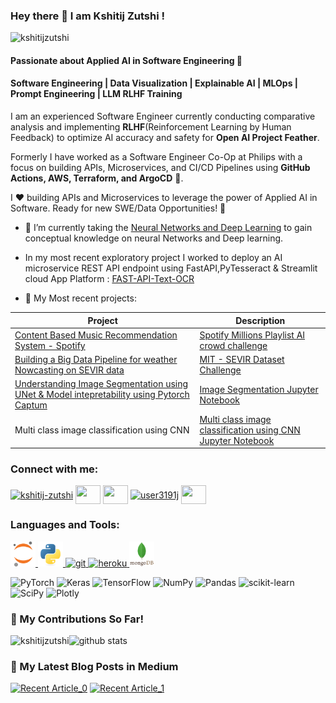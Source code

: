 ### Hey there 👋 I am Kshitij Zutshi ! 

<p align="left"> <img src="https://komarev.com/ghpvc/?username=kshitijzutshi&label=Profile%20views&color=0e75b6&style=flat" alt="kshitijzutshi" /> </p>

#### Passionate about Applied AI in Software Engineering 🚀

#### Software Engineering | Data Visualization | Explainable AI | MLOps | Prompt Engineering | LLM RLHF Training

I am an experienced Software Engineer currently conducting comparative analysis and implementing **RLHF**(Reinforcement Learning by Human Feedback) to optimize AI accuracy and safety for **Open AI Project Feather**. 

Formerly I have worked as a Software Engineer Co-Op at Philips with a focus on building APIs, Microservices, and CI/CD Pipelines using **GitHub Actions, AWS, Terraform, and ArgoCD** 🧠. 

I ❤️ building APIs and Microservices to leverage the power of Applied AI in Software. Ready for new SWE/Data Opportunities! 🚀

- 🔭 I’m currently taking the [Neural Networks and Deep Learning](https://www.coursera.org/learn/neural-networks-deep-learning?specialization=deep-learning) to gain conceptual knowledge on neural Networks and Deep learning.
- In my most recent exploratory project I worked to deploy an AI microservice REST API endpoint using FastAPI,PyTesseract & Streamlit cloud App Platform : [FAST-API-Text-OCR](https://github.com/kshitijzutshi/FAST-API-Text-OCR)

- 🌱 My Most recent projects:

| Project                                                                                  | Description                                                                                                                                                    |
|------------------------------------------------------------------------------------------|----------------------------------------------------------------------------------------------------------------------------------------------------------------|
| [Content Based Music Recommendation System - Spotify](https://github.com/kshitijzutshi/DAMG7245-Final-Project)                                      | [Spotify Millions Playlist AI crowd challenge](https://www.aicrowd.com/challenges/spotify-million-playlist-dataset-challenge)                              |
| [Building a Big Data Pipeline for weather Nowcasting on SEVIR data](https://github.com/kshitijzutshi/Big-Data-Pipeline-Weather-Nowcasting-SEVIR-Data)                        | [MIT - SEVIR Dataset Challenge](https://sevir.mit.edu/)                                                                                                       |
| [Understanding Image Segmentation using UNet & Model intepretability using Pytorch Captum](https://github.com/kshitijzutshi/INFO6105-Final-Portfolio-Project) | [Image Segmentation Jupyter Notebook](https://github.com/kshitijzutshi/INFO6105-Final-Portfolio-Project/blob/main/image-segmentation-with-unet-pytorch.ipynb) |
| Multi class image classification using CNN                                               | [Multi class image classification using CNN Jupyter Notebook](https://github.com/kshitijzutshi/INFO6105-CNN-Assignment)                                       |


<h3 align="left">Connect with me:</h3>
<p align="left">

<a href="https://linkedin.com/in/kshitij-zutshi" target="blank"><img align="center" src="https://cdn.jsdelivr.net/npm/simple-icons@3.0.1/icons/linkedin.svg" alt="kshitij-zutshi" height="30" width="40" /></a>
<a href="https://medium.com/@kshitij.zutshi" target="blank"><img align="center" src="https://github.com/kshitijzutshi/kshitijzutshi/assets/13203059/61eb1b73-8a72-4c8f-b660-f9ca717e6cd8" alt="" height="30" width="40" /></a>
<a href="https://instagram.com/" target="blank"><img align="center" src="https://cdn.jsdelivr.net/npm/simple-icons@3.0.1/icons/instagram.svg" alt="" height="30" width="40" /></a>
<a href="https://www.leetcode.com/user3191j" target="blank"><img align="center" src="https://cdn.jsdelivr.net/npm/simple-icons@3.0.1/icons/leetcode.svg" alt="user3191j" height="30" width="40" /></a>
<a href="https://facebook.com/" target="blank"><img align="center" src="https://cdn.jsdelivr.net/npm/simple-icons@3.0.1/icons/facebook.svg" alt="" height="30" width="40" /></a>
</p>




<h3 align="left">Languages and Tools:</h3>
<p align="left">
 <a href="https://jupyter.org/" target="_blank"> <img src="https://raw.githubusercontent.com/devicons/devicon/master/icons/jupyter/jupyter-original.svg" alt="css3" width="40" height="40"/> </a>
   <a href="https://www.python.org" target="_blank"> <img src="https://raw.githubusercontent.com/devicons/devicon/master/icons/python/python-original.svg" alt="python" width="40" height="40"/> </a> <a href="https://git-scm.com/" target="_blank"> <img src="https://www.vectorlogo.zone/logos/git-scm/git-scm-icon.svg" alt="git" width="40" height="40"/> </a> 
  <a href="https://heroku.com" target="_blank"> <img src="https://www.vectorlogo.zone/logos/heroku/heroku-icon.svg" alt="heroku" width="40" height="40"/> </a> 
  <a href="https://www.mongodb.com/" target="_blank"> <img src="https://raw.githubusercontent.com/devicons/devicon/master/icons/mongodb/mongodb-original-wordmark.svg" alt="mongodb" width="40" height="40"/> </a>
 
 ![PyTorch](https://img.shields.io/badge/PyTorch-%23EE4C2C.svg?style=for-the-badge&logo=PyTorch&logoColor=white) ![Keras](https://img.shields.io/badge/Keras-%23D00000.svg?style=for-the-badge&logo=Keras&logoColor=white) ![TensorFlow](https://img.shields.io/badge/TensorFlow-%23FF6F00.svg?style=for-the-badge&logo=TensorFlow&logoColor=white) ![NumPy](https://img.shields.io/badge/numpy-%23013243.svg?style=for-the-badge&logo=numpy&logoColor=white) ![Pandas](https://img.shields.io/badge/pandas-%23150458.svg?style=for-the-badge&logo=pandas&logoColor=white) ![scikit-learn](https://img.shields.io/badge/scikit--learn-%23F7931E.svg?style=for-the-badge&logo=scikit-learn&logoColor=white) ![SciPy](https://img.shields.io/badge/SciPy-%230C55A5.svg?style=for-the-badge&logo=scipy&logoColor=%white)  ![Plotly](https://img.shields.io/badge/Plotly-%233F4F75.svg?style=for-the-badge&logo=plotly&logoColor=white) 
 <!---
   <a href="https://nodejs.org" target="_blank"> <img src="https://raw.githubusercontent.com/devicons/devicon/master/icons/nodejs/nodejs-original-wordmark.svg" alt="nodejs" width="40" height="40"/> </a> 
  <a href="https://www.w3.org/html/" target="_blank"> <img src="https://raw.githubusercontent.com/devicons/devicon/master/icons/html5/html5-original-wordmark.svg" alt="html5" width="40" height="40"/> </a> 
  <a href="https://developer.mozilla.org/en-US/docs/Web/JavaScript" target="_blank"> <img src="https://raw.githubusercontent.com/devicons/devicon/master/icons/javascript/javascript-original.svg" alt="javascript" width="40" height="40"/> </a> 
  <a href="https://www.w3schools.com/css/" target="_blank"> <img src="https://raw.githubusercontent.com/devicons/devicon/master/icons/css3/css3-original-wordmark.svg" alt="css3" width="40" height="40"/> </a>
    <a href="https://reactjs.org/" target="_blank"> <img src="https://raw.githubusercontent.com/devicons/devicon/master/icons/react/react-original-wordmark.svg" alt="react" width="40" height="40"/></a>
  <a href="https://expressjs.com" target="_blank"> <img src="https://raw.githubusercontent.com/devicons/devicon/master/icons/express/express-original-wordmark.svg" alt="express" width="40" height="40"/> </a> 
  <a href="https://firebase.google.com/" target="_blank"> <img src="https://www.vectorlogo.zone/logos/firebase/firebase-icon.svg" alt="firebase" width="40" height="40"/> </a> 
  <a href="https://git-scm.com/" target="_blank"> <img src="https://www.vectorlogo.zone/logos/git-scm/git-scm-icon.svg" alt="git" width="40" height="40"/> </a> 
  <a href="https://heroku.com" target="_blank"> <img src="https://www.vectorlogo.zone/logos/heroku/heroku-icon.svg" alt="heroku" width="40" height="40"/> </a> 
  <a href="https://www.mongodb.com/" target="_blank"> <img src="https://raw.githubusercontent.com/devicons/devicon/master/icons/mongodb/mongodb-original-wordmark.svg" alt="mongodb" width="40" height="40"/> </a> </p>
 
-->

### 🌱 My Contributions So Far!
 <!---
<p>&nbsp;<img align="center" src="https://github-readme-stats.vercel.app/api?username=kshitijzutshi&show_icons=true&locale=en&theme=dark" alt="kshitijzutshi" /></p>
-->
<img align="left" src="https://github-readme-stats.vercel.app/api/top-langs?username=kshitijzutshi&show_icons=true&locale=en&layout=compact" alt="kshitijzutshi" />
 
![github stats](https://github-readme-stats.vercel.app/api?username=kshitijzutshi&show_icons=true) 
 
### 📝 My Latest Blog Posts in Medium
<a target="_blank" href="https://github-readme-medium-recent-article.vercel.app/medium/@kshitij.zutshi/0"><img src="https://github-readme-medium-recent-article.vercel.app/medium/@kshitij.zutshi/0" alt="Recent Article_0"></a>
<a target="_blank" href="https://github-readme-medium-recent-article.vercel.app/medium/@kshitij.zutshi/1"><img src="https://github-readme-medium-recent-article.vercel.app/medium/@kshitij.zutshi/1" alt="Recent Article_1"></a>
